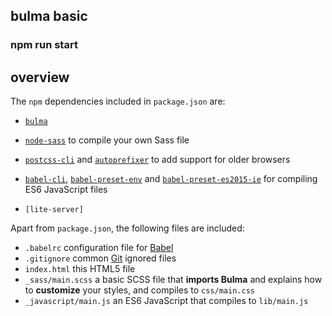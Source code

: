 ## bulma basic

### npm run start

## overview

The `npm` dependencies included in `package.json` are:

- <code>[bulma](https://github.com/jgthms/bulma)</code>
- <code>[node-sass](https://github.com/sass/node-sass)</code> to compile your own Sass file
- <code>[postcss-cli](https://github.com/postcss/postcss-cli)</code> and <code>[autoprefixer](https://github.com/postcss/autoprefixer)</code> to add support for older browsers
- <code>[babel-cli](https://babeljs.io/docs/usage/cli/)</code>, <code>[babel-preset-env](https://github.com/babel/babel-preset-env)</code> and <code>[babel-preset-es2015-ie](https://github.com/jmcriffey/babel-preset-es2015-ie)</code> for compiling ES6 JavaScript files

- <code>[lite-server]</code>

Apart from `package.json`, the following files are included:

- `.babelrc` configuration file for [Babel](https://babeljs.io/)
- `.gitignore` common [Git](https://git-scm.com/) ignored files
- `index.html` this HTML5 file
- `_sass/main.scss` a basic SCSS file that **imports Bulma** and explains how to **customize** your styles, and compiles to `css/main.css`
- `_javascript/main.js` an ES6 JavaScript that compiles to `lib/main.js`
